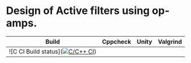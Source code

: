 
# Design of Active filters using op-amps.

| Build | Cppcheck | Unity | Valgrind |
| ------- | ---------- | ---------- | ------------- |
| ![C CI Build status]([![C/C++ CI](https://github.com/PramodhMahadeshKM/MiniProject_LTTS/actions/workflows/C%20CI%20Build.yml/badge.svg)](https://github.com/PramodhMahadeshKM/MiniProject_LTTS/actions/workflows/C%20CI%20Build.yml)) | 



